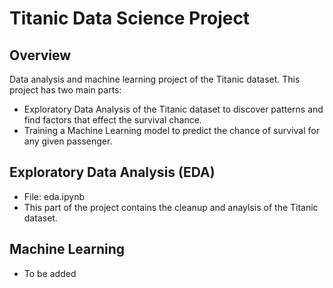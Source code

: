 # Titanic Data Science Project

## Overview
Data analysis and machine learning project of the Titanic dataset. This project has two main parts:
- Exploratory Data Analysis of the Titanic dataset to discover patterns and find factors that effect the survival chance.
- Training a Machine Learning model to predict the chance of survival for any given passenger.

## Exploratory Data Analysis (EDA)
- File: eda.ipynb
- This part of the project contains the cleanup and anaylsis of the Titanic dataset.

## Machine Learning
- To be added
